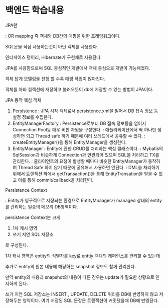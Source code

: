 # 백엔드 학습내용

<!-- 필수 항목 -->

JPA란

: OR mapping 즉 객체와 DB간의 매핑을 위한 프레임워크이다.

SQL문을 직접 사용하는것이 아닌 객체를 사용한다.

인터페이스 덩어리, Hibernate가 구현체로 사용된다.

JPA를 사용함으로써 SQL 중심적인 개발에서 객체 중심으로 개발이 가능해졌다.

객체 답게 모델링을 진행 할 수록 매핑 작업이 많아진다.

객체를 자바 컬렉션에 저장하고 불러오듯이 db에 저장할 수 있는 방법이 JPA이다.

JPA 동작 핵심 객체
1. Persistence
: JPA 시작 객체로서 persistence.xml을 읽어서 DB 접속 정보 등 설정 정보를 수집한다.
2. EntityManagerFactory
: Persistence로부터 DB 접속 정보등을 얻어서 Coonection Pool등 매우 비싼 자원을 구성한다.
: 애플리케이션에서 딱 하나만 생성하면 되고 Thread safe 하기 때문에 여러 쓰레드에서 공유할 수 있다.
: createEntityManager()을 통해 EntityManager을 생성한다.
3. EntityManager
: Entity에 관한 CRUD를 처리하는 핵심 클래스이다.
: Mybatis의 SqlSession과 비슷하게 Connection과 연관되어 있으며 SQL을 처리하고 TX를 관리한다.
: 클라이언트의 요청이 발생할 때마다 비슷한 EntityManager가 동작하며 Thread Safe 하지 않기 때문에 공유해서 사용하면 안된다.
: DML을 처리하기 위해서 트랜잭션 하에서 getTransaction()을 통해 EntityTransation을 얻을 수 있고 이를 통해 commit/callback을 처리한다.

Persistence Context

: Entity가 영구적으로 저장되는 환경으로 EntityMnaager가 managed 상태의 entity를 관리하는 일종의 메모리 DB영역이다.

persistence Context는 크게

1. 1차 캐시 영역
2. 쓰기 지연 SQL 저장소

로 구성된다.

1차 캐시 영역은 entity의 식별자를 key로 enttiy 객체의 레퍼런스를 관리할 수 있는데

추가로 entity의 원본 내용에 해당하는 snapshot 정보도 함께 관리한다.

만약 entity의 내용과 snapshot의 내용이 다른 경우는 update가 필요한 상황으로 인지하게 된다.

쓰기 지연 SQL 저장소는 INSERT , UPDATE, DELETE 쿼리를 DB에 반영하지 않고 저장해두는 영역이다. 여기 저장된 SQL 문장은 트랜잭션이 커밋됐을때 DB에 반영된다.
